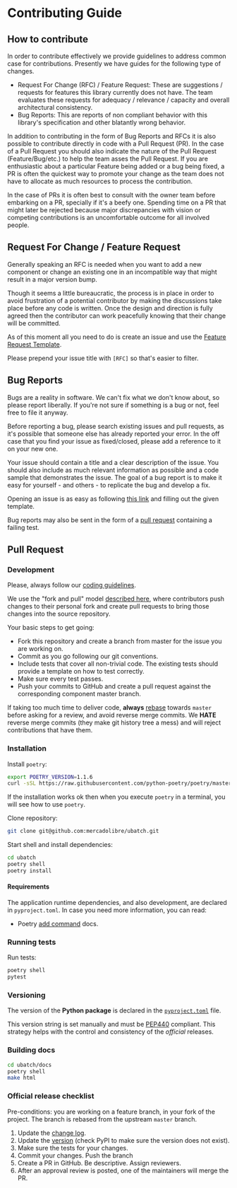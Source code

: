 # Contributing Guide

## How to contribute

In order to contribute effectively we provide guidelines to address common case for contributions.
Presently we have guides for the following type of changes.

* Request For Change (RFC) / Feature Request: These are suggestions / requests for features this library currently does not have.
The team evaluates these requests for adequacy / relevance / capacity and overall architectural consistency.
* Bug Reports: This are reports of non compliant behavior with this library's specification and other blatantly wrong behavior.

In addition to contributing in the form of Bug Reports and RFCs it is also possible to contribute directly in code with a Pull Request (PR).
In the case of a Pull Request you should also indicate the nature of the Pull Request (Feature/Bug/etc.)
to help the team asses the Pull Request.
If you are enthusiastic about a particular Feature being added or a bug being fixed,
a PR is often the quickest way to promote your change as the team does not have to allocate as much resources to process the contribution.

In the case of PRs it is often best to consult with the owner team before embarking on a PR, specially if it's a beefy one.
Spending time on a PR that might later be rejected because major discrepancies with vision or competing contributions is an uncomfortable
outcome for all involved people.

## Request For Change / Feature Request

Generally speaking an RFC is needed when you want to add a new component or change an existing one in an incompatible way that might result
in a major version bump.

Though it seems a little bureaucratic, the process is in place in order to avoid frustration of a potential contributor by making the
discussions take place before any code is written.
Once the design and direction is fully agreed then the contributor can work peacefully knowing that their change will be committed.

As of this moment all you need to do is create an issue and use the [Feature Request Template](https://github.com/mercadolibre/ubatch/blob/master/.github/ISSUE_TEMPLATE/feature_request.md).

Please prepend your issue title with `[RFC]` so that's easier to filter.

## Bug Reports

Bugs are a reality in software. We can't fix what we don't know about, so please report liberally.
If you're not sure if something is a bug or not, feel free to file it anyway.

Before reporting a bug, please search existing issues and pull requests, as it's possible that someone else has already reported your error.
In the off case that you find your issue as fixed/closed, please add a reference to it on your new one.

Your issue should contain a title and a clear description of the issue. You should also include as much relevant information as possible and
a code sample that demonstrates the issue. The goal of a bug report is to make it easy for yourself - and others - to replicate the bug and
develop a fix.

Opening an issue is as easy as following [this link](https://github.com/mercadolibre/ubatch/issues/new) and filling out the given template.

Bug reports may also be sent in the form of a [pull request](#pull-request) containing a failing test.

## Pull Request

### Development

Please, always follow our [coding guidelines](./CODING_GUIDELINES.md).

We use the "fork and pull" model [described here](https://help.github.com/articles/about-collaborative-development-models/),
where contributors push changes to their personal fork and create pull requests to bring those changes into the source repository.

Your basic steps to get going:

* Fork this repository and create a branch from master for the issue you are working on.
* Commit as you go following our git conventions.
* Include tests that cover all non-trivial code. The existing tests should provide a template on how to test correctly.
* Make sure every test passes.
* Push your commits to GitHub and create a pull request against the corresponding component master branch.

If taking too much time to deliver code, **always** [rebase](https://git-scm.com/docs/git-rebase) towards `master` before asking for a review,
and avoid reverse merge commits.
We **HATE** reverse merge commits (they make git history tree a mess) and will reject contributions that have them.

### Installation

Install `poetry`:

```bash
export POETRY_VERSION=1.1.6
curl -sSL https://raw.githubusercontent.com/python-poetry/poetry/master/get-poetry.py | python -
```

If the installation works ok then when you execute `poetry` in a terminal, you will see how to use `poetry`.

Clone repository:

```bash
git clone git@github.com:mercadolibre/ubatch.git
```

Start shell and install dependencies:

```bash
cd ubatch
poetry shell
poetry install
```

#### Requirements

The application runtime dependencies, and also development, are declared in `pyproject.toml`. In case you need more information, you can read:

* Poetry [add command](https://python-poetry.org/docs/cli/#add) docs.

### Running tests

Run tests:

```bash
poetry shell
pytest
```

### Versioning

The version of the **Python package** is declared in the [`pyproject.toml`](../pyproject.toml) file.

This version string is set manually and must be [PEP440](https://www.python.org/dev/peps/pep-0440/) compliant.
This strategy helps with the control and consistency of the _official_ releases.

### Building docs

```bash
cd ubatch/docs
poetry shell
make html
```

### Official release checklist

Pre-conditions: you are working on a feature branch, in your fork of the project. The branch is rebased from the upstream `master` branch.

1. Update the [change log](./CHANGELOG.md).
2. Update the [version](../pyproject.toml) (check PyPI to make sure the version does not exist).
3. Make sure the tests for your changes.
4. Commit your changes. Push the branch
5. Create a PR in GitHub. Be descriptive. Assign reviewers.
6. After an approval review is posted, one of the maintainers will merge the PR.
